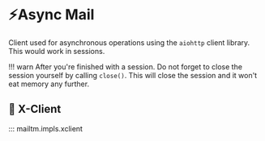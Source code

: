 # ⚡Async Mail
Client used for asynchronous operations using the `aiohttp` client library. This would work in sessions.

!!! warn
    After you're finished with a session. Do not forget to close the session yourself by calling `close()`. This will close the session and it won't eat memory any further.

## 🚀 X-Client

::: mailtm.impls.xclient